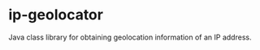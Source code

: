 ip-geolocator
=============


Java class library for obtaining geolocation information of an IP address.
